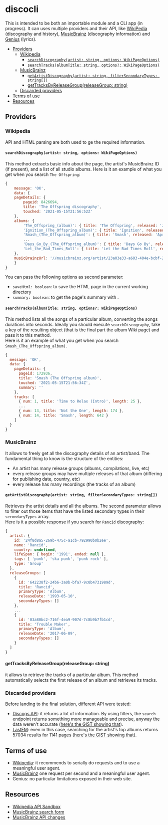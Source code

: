 <h1>discocli</h1>

This is intended to be both an importable module and a CLI app (in progress). It can uses multiple providers and their API, like [WikiPedia](https://www.mediawiki.org/wiki/API:Get_the_contents_of_a_page) (discography and history), [MusicBrainz](https://musicbrainz.org/doc/MusicBrainz_API) (discography information) and [Genius](https://docs.genius.com/) (lyrics).

- [Providers](#providers)
  - [Wikipedia](#wikipedia)
    - [`searchDiscography(artist: string, options: WikiPageOptions)`](#searchdiscographyartist-string-options-wikipageoptions)
    - [`searchTracks(albumTitle: string, options?: WikiPageOptions)`](#searchtracksalbumtitle-string-options-wikipageoptions)
  - [MusicBrainz](#musicbrainz)
    - [`getArtistDiscography(artist: string, filterSecondaryTypes: string[])`](#getartistdiscographyartist-string-filtersecondarytypes-string)
    - [getTracksByReleaseGroup(releaseGroup: string)](#gettracksbyreleasegroupreleasegroup-string)
  - [Discarded providers](#discarded-providers)
- [Terms of use](#terms-of-use)
- [Resources](#resources)

## Providers

### Wikipedia

API and HTML parsing are both used to ge the required information.

#### `searchDiscography(artist: string, options: WikiPageOptions)`

This method extracts basic info about the page, the artist's MusicBrainz ID (if present), and a list of all studio albums. Here is it an example of what you get when
you search `The Offspring`:

```javascript
{
    message: 'OK',
    data: {
    pageDetails: {
        pageid: 8426694,
        title: 'The Offspring discography',
        touched: '2021-05-15T21:56:52Z'
    },
    albums: {
        'The_Offspring_(album)': { title: 'The Offspring', released: 'June 15, 1989' },
        'Ignition_(The_Offspring_album)': { title: 'Ignition', released: 'October 16, 1992' },
        'Smash_(The_Offspring_album)': { title: 'Smash', released: 'April 8, 1994' },
        ...
        'Days_Go_By_(The_Offspring_album)': { title: 'Days Go By', released: 'June 26, 2012' },
        'Let_the_Bad_Times_Roll': { title: 'Let the Bad Times Roll', released: 'April 16, 2021' }
    },
    musicBrainzUrl: '//musicbrainz.org/artist/23a03e33-a603-404e-bcbf-2c00159d7067'
    }
}
```

You can pass the following options as second parameter:
* `saveHtml: boolean`: to save the HTML page in the current working directory
* `summary: boolean`: to get the page's summary with .

#### `searchTracks(albumTitle: string, options?: WikiPageOptions)`

This method lists all the songs of a particular album, converting the songs durations into seconds. Ideally you should execute `searchDiscography`, take a key of the resulting object (that is the final part the album Wiki page) and pass it to this method.  
Here is it an example of what you get when you search `Smash_(The_Offspring_album)`.


```javascript
{
  message: 'OK',
  data: {
    pageDetails: {
      pageid: 172936,
      title: 'Smash (The Offspring album)',
      touched: '2021-05-15T21:56:34Z',
      summary: ''
    },
    tracks: [
      { num: 1, title: 'Time to Relax (Intro)', length: 25 },
      ...
      { num: 13, title: 'Not the One', length: 174 },
      { num: 14, title: 'Smash', length: 642 }
    ]
  }
}
```

### MusicBrainz

It allows to freely get all the discography details of an artist/band. The fundamental thing to know is the structure of the entities:

* An artist has many release groups (albums, compilations, live, etc)
* every release groups may have multiple releases of that album (differing for publishing date, country, etc)
* every release has many recordings (the tracks of an album)

#### `getArtistDiscography(artist: string, filterSecondaryTypes: string[])`

Retrieves the artist details and all the albums. The second parameter allows to filter
out those items that have the listed secondary types in their `secondaryTypes` array.  
Here is it a possible response if you search for `Rancid` discography:

```javascript
{
  artist: {
    id: '24f8d8a5-269b-475c-a1cb-792990b0b2ee',
    name: 'Rancid',
    country: undefined,
    lifeSpan: { begin: '1991', ended: null },
    tags: [ 'punk', 'ska punk', 'punk rock' ],
    type: 'Group'
  },
  releaseGroups: [
    {
      id: '642238f2-24b6-3a0b-bfa7-9c0b4731989d',
      title: 'Rancid',
      primaryType: 'Album',
      releaseDate: '1993-05-10',
      secondaryTypes: []
    },
    ...
    {
      id: '03a80bc2-716f-4ea9-907d-7c8b9b7fb1cd',
      title: 'Trouble Maker',
      primaryType: 'Album',
      releaseDate: '2017-06-09',
      secondaryTypes: []
    }
  ]
}
```

#### getTracksByReleaseGroup(releaseGroup: string)

it allows to retrieve the tracks of a particular album. This method automatically selects the first release of an album and retrieves its tracks.



### Discarded providers

Before landing to the final solution, different API were tested:

* [Discogs API](https://www.discogs.com/developers): it returns a lot of information. By using filters, the `search` endpoint returns something more manageable and precise, anyway the data weren't accurate ([here's the GIST showing that](https://gist.github.com/chrisvoo/b8e34fc88b788fbc1ab08344c8a06291)).
* [LastFM](https://www.last.fm/api/show/artist.getTopAlbums): even in this case, searching for the artist's top albums returns 57034 results for 1141 pages ([here's the GIST showing that](https://gist.github.com/chrisvoo/4eef37cd6bfecf7654f826dd2f970039)).

## Terms of use

* [Wikipedia](https://www.mediawiki.org/wiki/API:Etiquette): it recommends to serially do requests and to use a meaningful user agent.
* [MusicBrainz](https://musicbrainz.org/doc/MusicBrainz_API/Rate_Limiting) one request per second and a meaningful user agent.
* Genius: no particular limitations exposed in their web site.

## Resources

* [Wikipedia API Sandbox](https://en.wikipedia.org/wiki/Special:ApiSandbox)
* [MusicBrainz search form](https://musicbrainz.org/search)
* [MusicBrainz API changes](https://blog.metabrainz.org/category/musicbrainz+breaking-changes/)